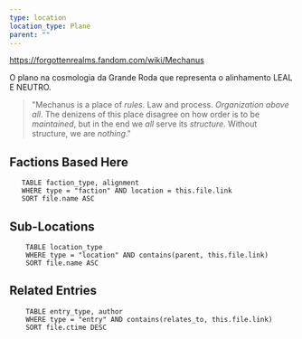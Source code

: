 ```yaml
---
type: location
location_type: Plane
parent: ""
---
```

https://forgottenrealms.fandom.com/wiki/Mechanus 

O plano na cosmologia da Grande Roda que representa o alinhamento LEAL E NEUTRO. 

> "Mechanus is a place of _rules_. Law and process. _Organization above all_. The denizens of this place disagree on how order is to be _maintained_, but in the end we _all_ serve its _structure_. Without structure, we are _nothing_."

<!-- DYNAMIC:related-entries -->

## Factions Based Here

 ```dataview
    TABLE faction_type, alignment
    WHERE type = "faction" AND location = this.file.link
    SORT file.name ASC
 ```

## Sub-Locations

```dataview
    TABLE location_type
    WHERE type = "location" AND contains(parent, this.file.link)
    SORT file.name ASC
```

## Related Entries

```dataview
    TABLE entry_type, author
    WHERE type = "entry" AND contains(relates_to, this.file.link)
    SORT file.ctime DESC
```

<!-- /DYNAMIC -->